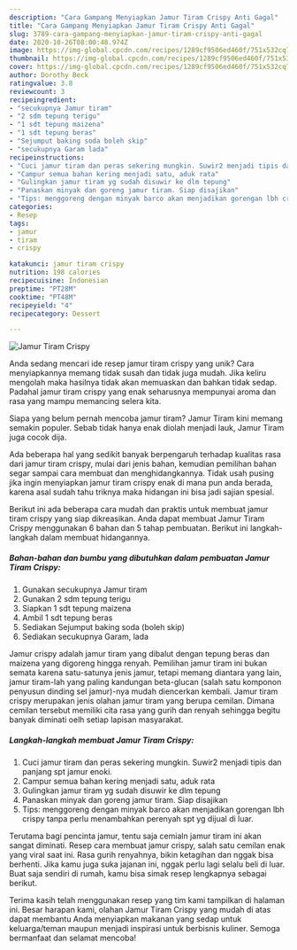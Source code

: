 ```yaml
---
description: "Cara Gampang Menyiapkan Jamur Tiram Crispy Anti Gagal"
title: "Cara Gampang Menyiapkan Jamur Tiram Crispy Anti Gagal"
slug: 3789-cara-gampang-menyiapkan-jamur-tiram-crispy-anti-gagal
date: 2020-10-26T08:00:48.974Z
image: https://img-global.cpcdn.com/recipes/1289cf9506ed460f/751x532cq70/jamur-tiram-crispy-foto-resep-utama.jpg
thumbnail: https://img-global.cpcdn.com/recipes/1289cf9506ed460f/751x532cq70/jamur-tiram-crispy-foto-resep-utama.jpg
cover: https://img-global.cpcdn.com/recipes/1289cf9506ed460f/751x532cq70/jamur-tiram-crispy-foto-resep-utama.jpg
author: Dorothy Beck
ratingvalue: 3.8
reviewcount: 3
recipeingredient:
- "secukupnya Jamur tiram"
- "2 sdm tepung terigu"
- "1 sdt tepung maizena"
- "1 sdt tepung beras"
- "Sejumput baking soda boleh skip"
- "secukupnya Garam lada"
recipeinstructions:
- "Cuci jamur tiram dan peras sekering mungkin. Suwir2 menjadi tipis dan panjang spt jamur enoki."
- "Campur semua bahan kering menjadi satu, aduk rata"
- "Gulingkan jamur tiram yg sudah disuwir ke dlm tepung"
- "Panaskan minyak dan goreng jamur tiram. Siap disajikan"
- "Tips: menggoreng dengan minyak barco akan menjadikan gorengan lbh crispy tanpa perlu menambahkan perenyah spt yg dijual di luar."
categories:
- Resep
tags:
- jamur
- tiram
- crispy

katakunci: jamur tiram crispy 
nutrition: 198 calories
recipecuisine: Indonesian
preptime: "PT28M"
cooktime: "PT48M"
recipeyield: "4"
recipecategory: Dessert

---
```



![Jamur Tiram Crispy](https://img-global.cpcdn.com/recipes/1289cf9506ed460f/751x532cq70/jamur-tiram-crispy-foto-resep-utama.jpg)

Anda sedang mencari ide resep jamur tiram crispy yang unik? Cara menyiapkannya memang tidak susah dan tidak juga mudah. Jika keliru mengolah maka hasilnya tidak akan memuaskan dan bahkan tidak sedap. Padahal jamur tiram crispy yang enak seharusnya mempunyai aroma dan rasa yang mampu memancing selera kita.

Siapa yang belum pernah mencoba jamur tiram? Jamur Tiram kini memang semakin populer. Sebab tidak hanya enak diolah menjadi lauk, Jamur Tiram juga cocok dija.

Ada beberapa hal yang sedikit banyak berpengaruh terhadap kualitas rasa dari jamur tiram crispy, mulai dari jenis bahan, kemudian pemilihan bahan segar sampai cara membuat dan menghidangkannya. Tidak usah pusing jika ingin menyiapkan jamur tiram crispy enak di mana pun anda berada, karena asal sudah tahu triknya maka hidangan ini bisa jadi sajian spesial.


Berikut ini ada beberapa cara mudah dan praktis untuk membuat jamur tiram crispy yang siap dikreasikan. Anda dapat membuat Jamur Tiram Crispy menggunakan 6 bahan dan 5 tahap pembuatan. Berikut ini langkah-langkah dalam membuat hidangannya.

<!--inarticleads1-->

##### Bahan-bahan dan bumbu yang dibutuhkan dalam pembuatan Jamur Tiram Crispy:

1. Gunakan secukupnya Jamur tiram
1. Gunakan 2 sdm tepung terigu
1. Siapkan 1 sdt tepung maizena
1. Ambil 1 sdt tepung beras
1. Sediakan Sejumput baking soda (boleh skip)
1. Sediakan secukupnya Garam, lada


Jamur crispy adalah jamur tiram yang dibalut dengan tepung beras dan maizena yang digoreng hingga renyah. Pemilihan jamur tiram ini bukan semata karena satu-satunya jenis jamur, tetapi memang diantara yang lain, jamur tiram-lah yang paling kandungan beta-glucan (salah satu komponon penyusun dinding sel jamur)-nya mudah diencerkan kembali. Jamur tiram crispy merupakan jenis olahan jamur tiram yang berupa cemilan. Dimana cemilan tersebut memiliki cita rasa yang gurih dan renyah sehingga begitu banyak diminati oelh setiap lapisan masyarakat. 

<!--inarticleads2-->

##### Langkah-langkah membuat Jamur Tiram Crispy:

1. Cuci jamur tiram dan peras sekering mungkin. Suwir2 menjadi tipis dan panjang spt jamur enoki.
1. Campur semua bahan kering menjadi satu, aduk rata
1. Gulingkan jamur tiram yg sudah disuwir ke dlm tepung
1. Panaskan minyak dan goreng jamur tiram. Siap disajikan
1. Tips: menggoreng dengan minyak barco akan menjadikan gorengan lbh crispy tanpa perlu menambahkan perenyah spt yg dijual di luar.


Terutama bagi pencinta jamur, tentu saja cemialn jamur tiram ini akan sangat diminati. Resep cara membuat jamur crispy, salah satu cemilan enak yang viral saat ini. Rasa gurih renyahnya, bikin ketagihan dan nggak bisa berhenti. Jika kamu juga suka jajanan ini, nggak perlu lagi selalu beli di luar. Buat saja sendiri di rumah, kamu bisa simak resep lengkapnya sebagai berikut. 

Terima kasih telah menggunakan resep yang tim kami tampilkan di halaman ini. Besar harapan kami, olahan Jamur Tiram Crispy yang mudah di atas dapat membantu Anda menyiapkan makanan yang sedap untuk keluarga/teman maupun menjadi inspirasi untuk berbisnis kuliner. Semoga bermanfaat dan selamat mencoba!
